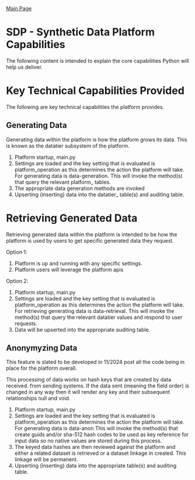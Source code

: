 <a href="https://github.com/SyntheticDataPlatform/Python/blob/main/profile/README.md" target="_blank">Main Page</a>

# SDP - Synthetic Data Platform Capabilities
The following content is intended to explain the core capabilities Python
will help us deliver.

# Key Technical Capabilities Provided
The following are key technical capabilities the platform provides.

## Generating Data
Generating data within the platform is how the platform grows its data. This is known 
as the datatier subsystem of the platform.

1. Platform startup, main.py
2. Settings are loaded and the key setting that is evaluated is platform_operation as
this determines the action the platform will take. For generating data is data-generation.
This will invoke the method(s) that query the relevant platform_ tables.
3. The appropriate data generation methods are invoked 
4. Upserting (inserting) data into the datatier_ table(s) and auditing table.

# Retrieving Generated Data
Retrieving generated data within the platform is intended to be how the platform
is used by users to get specific generated data they request.

Option 1:
1. Platform is up and running with any specific settings.
2. Platform users will leverage the platform apis

Option 2:
1. Platform startup, main.py
2. Settings are loaded and the key setting that is evaluated is platform_operation as
this determines the action the platform will take. For retrieving generating data is data-retrieval.
This will invoke the method(s) that query the relevant datatier values and respond
to user requests.
3. Data will be upserted into the appropriate auditing table.



## Anonymyzing Data
This feature is slated to be developed in 11/2024 post all the code being in place
for the platform overall.

This processing of data works on hash keys that are created by data received. 
from sending systems. If the data sent (meaning the field order) is changed in any way
then it will render any key and their subsequent relationships null and void.


1. Platform startup, main.py
2. Settings are loaded and the key setting that is evaluated is platform_operation as
this determines the action the platform will take. For generating data is data-anon
This will invoke the method(s) that create guids and/or sha-512 hash codes to be used
as key reference for input data so no native values are stored during this process.
3. The keyed data hashes are then reviewed against the platform and either a related 
dataset is retrieved or a dataset linkage in created. This linkage will be permanent. 
4. Upserting (inserting) data into the appropriate table(s) and auditing table.